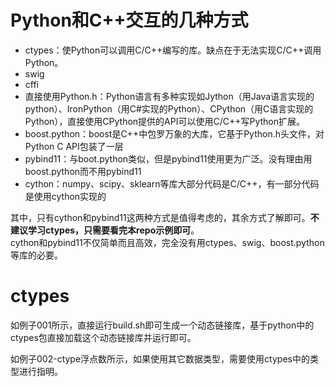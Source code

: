 # Python和C++交互的几种方式
* ctypes：使Python可以调用C/C++编写的库。缺点在于无法实现C/C++调用Python。
* swig
* cffi
* 直接使用Python.h：Python语言有多种实现如Jython（用Java语言实现的python）、IronPython（用C#实现的Python）、CPython（用C语言实现的Python），直接使用CPython提供的API可以使用C/C++写Python扩展。
* boost.python：boost是C++中包罗万象的大库，它基于Python.h头文件，对Python C API包装了一层
* pybind11：与boot.python类似，但是pybind11使用更为广泛。没有理由用boost.python而不用pybind11
* cython：numpy、scipy、sklearn等库大部分代码是C/C++，有一部分代码是使用cython实现的


其中，只有cython和pybind11这两种方式是值得考虑的，其余方式了解即可。**不建议学习ctypes，只需要看完本repo示例即可**。  
cython和pybind11不仅简单而且高效，完全没有用ctypes、swig、boost.python等库的必要。  

# ctypes
如例子001所示，直接运行build.sh即可生成一个动态链接库，基于python中的ctypes包直接加载这个动态链接库并运行即可。  

如例子002-ctype浮点数所示，如果使用其它数据类型，需要使用ctypes中的类型进行指明。  
